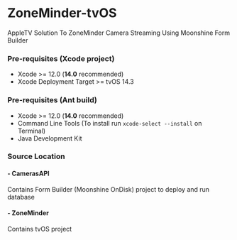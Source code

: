 # ZoneMinder-tvOS
AppleTV Solution To ZoneMinder Camera Streaming Using Moonshine Form Builder

### Pre-requisites (Xcode project)
 - Xcode >= 12.0 (**14.0** recommended)
 - Xcode Deployment Target >= tvOS 14.3
 
 ### Pre-requisites (Ant build)
 - Xcode >= 12.0 (**14.0** recommended)
 - Command Line Tools (To install run `xcode-select --install` on Terminal)
 - Java Development Kit
 
  ### Source Location
  
#### - CamerasAPI
Contains Form Builder (Moonshine OnDisk) project to deploy and run database
#### - ZoneMinder
Contains tvOS project
